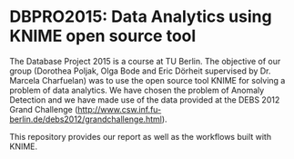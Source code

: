 # DBPRO2015: Data Analytics using KNIME open source tool

The Database Project 2015 is a course at TU Berlin. The objective of our group (Dorothea Poljak, Olga Bode and Eric Dörheit supervised by Dr. Marcela Charfuelan) was to use the open source tool KNIME for solving a problem of data analytics. We have chosen the problem of Anomaly Detection and we have made use of the data provided at the DEBS 2012 Grand Challenge (http://www.csw.inf.fu-berlin.de/debs2012/grandchallenge.html).

This repository provides our report as well as the workflows built with KNIME.
